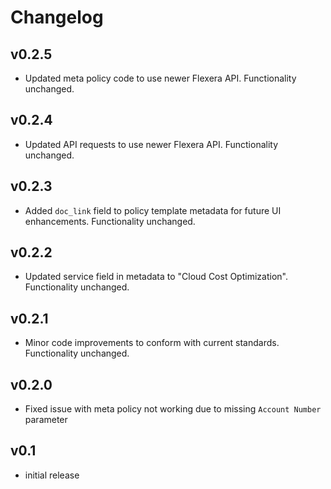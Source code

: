 # Changelog

## v0.2.5

- Updated meta policy code to use newer Flexera API. Functionality unchanged.

## v0.2.4

- Updated API requests to use newer Flexera API. Functionality unchanged.

## v0.2.3

- Added `doc_link` field to policy template metadata for future UI enhancements. Functionality unchanged.

## v0.2.2

- Updated service field in metadata to "Cloud Cost Optimization". Functionality unchanged.

## v0.2.1

- Minor code improvements to conform with current standards. Functionality unchanged.

## v0.2.0

- Fixed issue with meta policy not working due to missing `Account Number` parameter

## v0.1

- initial release
